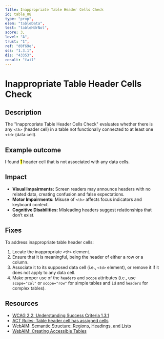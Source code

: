 ```yaml
---
Title: Inappropriate Table Header Cells Check
id: table_08
type: "prop",
elem: "tableData",
test: "tableHdrNot",
score: 3,
level: "A",
trust: "1",
ref: "d0f69e",
scs: "1.3.1",
dis: "43353",
result: "fail"
---
```


# Inappropriate Table Header Cells Check

## Description

The "Inappropriate Table Header Cells Check" evaluates whether there is any <code>&lt;th&gt;</code> (header cell) in a table not functionally connected to at least one <code>&lt;td&gt;</code> (data cell).

## Example outcome

I found <mark>1</mark> header cell that is not associated with any data cells.

## Impact

- **Visual Impairments:** Screen readers may announce headers with no related data, creating confusion and false expectations.
- **Motor Impairments:** Misuse of <code>&lt;th&gt;</code> affects focus indicators and keyboard context.
- **Cognitive Disabilities:** Misleading headers suggest relationships that don’t exist.

## Fixes

To address inappropriate table header cells:

1. Locate the inappropriate <code>&lt;th&gt;</code> element.
2. Ensure that it is meaningful, being the header of either a row or a column.
3. Associate it to its supposed data cell (i.e., <code>&lt;td&gt;</code> element), or remove it if it does not apply to any data cell.
4. Make proper use of the <code>headers</code> and <code>scope</code> attributes (i.e., use <code>scope="col"</code> or <code>scope="row"</code> for simple tables and <code>id</code> and <code>headers</code> for complex tables).

## Resources

- [WCAG 2.2: Understanding Success Criteria 1.3.1](https://www.w3.org/WAI/WCAG22/Understanding/info-and-relationships)
- [ACT Rules: Table header cell has assigned cells](https://www.w3.org/WAI/standards-guidelines/act/rules/d0f69e/proposed/)
- [WebAIM: Semantic Structure: Regions, Headings, and Lists](https://webaim.org/techniques/semanticstructure/)
- [WebAIM: Creating Accessible Tables](https://webaim.org/techniques/tables/)
